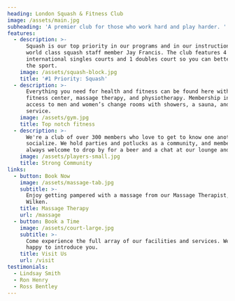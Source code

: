 ```yaml
---
heading: London Squash & Fitness Club
image: /assets/main.jpg
subheading: 'A premier club for those who work hard and play harder. '
features:
  - description: >-
      Squash is our top priority in our programs and in our instruction, led by
      world class squash staff member Jay Francis. The club features 4
      international singles courts and 1 doubles court so you can better master
      the sport.
    image: /assets/squash-block.jpg
    title: '#1 Priority: Squash'
  - description: >-
      Everything you need for health and fitness can be found here with our
      fitness center, massage therapy, and physiotherapy. Membership includes
      access to men and women’s change rooms with showers, a sauna, and towel
      service.
    image: /assets/gym.jpg
    title: Top notch fitness
  - description: >-
      We're a club of over 300 members who love to get to know one another and
      socialize. We hold parties and potlucks as a community, and members are
      always welcome to drop by for a beer and a chat at our lounge and bar.
    image: /assets/players-small.jpg
    title: Strong Community
links:
  - button: Book Now
    image: /assets/massage-tab.jpg
    subtitle: >-
      Enjoy getting pampered with a massage from our Massage Therapist, Jessica
      Wilken.
    title: Massage Therapy
    url: /massage
  - button: Book a Time
    image: /assets/court-large.jpg
    subtitle: >-
      Come experience the full array of our facilities and services. We'll be
      happy to introduce you.
    title: Visit Us
    url: /visit
testimonials:
  - Lindsay Smith
  - Ron Henry
  - Ross Bentley
---
```


